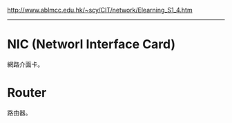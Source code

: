 http://www.ablmcc.edu.hk/~scy/CIT/network/Elearning_S1_4.htm

---

# NIC (Networl Interface Card)
網路介面卡。

# Router
路由器。